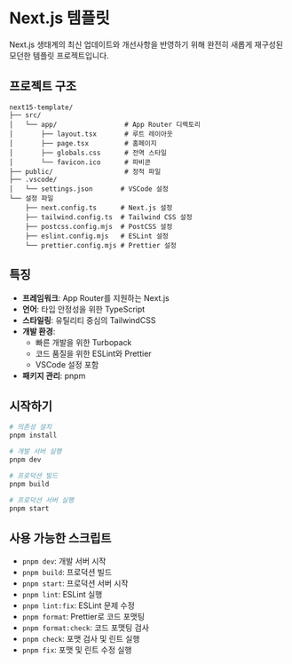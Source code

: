 # Next.js 템플릿

Next.js 생태계의 최신 업데이트와 개선사항을 반영하기 위해 완전히 새롭게 재구성된 모던한 템플릿 프로젝트입니다.

## 프로젝트 구조

```
next15-template/
├── src/
│   └── app/                 # App Router 디렉토리
│       ├── layout.tsx       # 루트 레이아웃
│       ├── page.tsx         # 홈페이지
│       ├── globals.css      # 전역 스타일
│       └── favicon.ico      # 파비콘
├── public/                  # 정적 파일
├── .vscode/
│   └── settings.json       # VSCode 설정
└── 설정 파일
    ├── next.config.ts      # Next.js 설정
    ├── tailwind.config.ts  # Tailwind CSS 설정
    ├── postcss.config.mjs  # PostCSS 설정
    ├── eslint.config.mjs   # ESLint 설정
    └── prettier.config.mjs # Prettier 설정
```

## 특징
- **프레임워크**: App Router를 지원하는 Next.js
- **언어**: 타입 안정성을 위한 TypeScript
- **스타일링**: 유틸리티 중심의 TailwindCSS
- **개발 환경**:
  - 빠른 개발을 위한 Turbopack
  - 코드 품질을 위한 ESLint와 Prettier
  - VSCode 설정 포함
- **패키지 관리**: pnpm

## 시작하기
```bash
# 의존성 설치
pnpm install

# 개발 서버 실행
pnpm dev

# 프로덕션 빌드
pnpm build

# 프로덕션 서버 실행
pnpm start
```

## 사용 가능한 스크립트
- `pnpm dev`: 개발 서버 시작
- `pnpm build`: 프로덕션 빌드
- `pnpm start`: 프로덕션 서버 시작
- `pnpm lint`: ESLint 실행
- `pnpm lint:fix`: ESLint 문제 수정
- `pnpm format`: Prettier로 코드 포맷팅
- `pnpm format:check`: 코드 포맷팅 검사
- `pnpm check`: 포맷 검사 및 린트 실행
- `pnpm fix`: 포맷 및 린트 수정 실행
